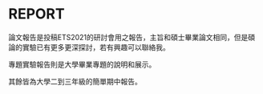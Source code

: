# REPORT
論文報告是投稿ETS2021的研討會用之報告，主旨和碩士畢業論文相同，但是碩論的實驗已有更多更深探討，若有興趣可以聯絡我。

專題實驗報告則是大學畢業專題的說明和展示。

其餘皆為大學二到三年級的簡單期中報告。
